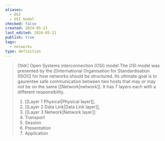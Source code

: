 ```yaml
---
aliases:
  - OSI
  - OSI model
checked: false
created: 2024-05-21
last_edited: 2024-05-21
publish: true
tags:
  - networks
type: definition
---
```

>[!tldr] Open Systems interconnection (OSI) model
>The OSI model was presented by the [[International Organisation for Standardisation (ISO)]] for how networks should be structured. Its ultimate goal is to gaurentee safe communication between two hosts that may or may not be on the same [[Network|network]]. It has 7 layers each with a different responsibility.
>1. [[Layer 1 Physical|Physical layer]],
>2. [[Layer 2 Data Link|Data Link layer]],
>3. [[Layer 3 Network|Network layer]]
>4. Transport
>5. Session
>6. Presentation
>7. Application


